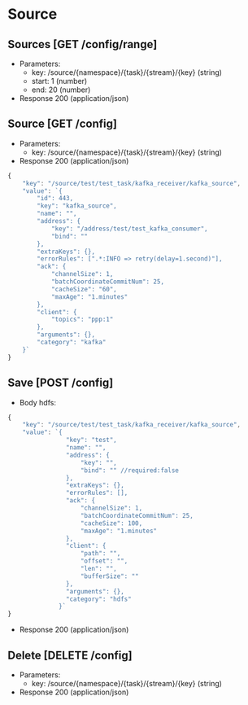 # Source
## Sources [GET /config/range]
+ Parameters:
    - key: /source/{namespace}/{task}/{stream}/{key} (string)
    - start: 1 (number)
    - end: 20 (number)
+ Response 200 (application/json)
    
    
## Source [GET /config]
+ Parameters:
    - key: /source/{namespace}/{task}/{stream}/{key} (string)
+ Response 200 (application/json)
```javascript
{
	"key": "/source/test/test_task/kafka_receiver/kafka_source",
	"value": `{
		"id": 443,
		"key": "kafka_source",
		"name": "",
		"address": {
			"key": "/address/test/test_kafka_consumer",
			"bind": ""
		},
		"extraKeys": {},
		"errorRules": [".*:INFO => retry(delay=1.second)"],
		"ack": {
			"channelSize": 1,
			"batchCoordinateCommitNum": 25,
			"cacheSize": "60",
			"maxAge": "1.minutes"
		},
		"client": {
			"topics": "ppp:1"
		},
		"arguments": {},
		"category": "kafka"
	}`
}
```

## Save [POST /config]
+ Body
hdfs:
```javascript
{
	"key": "/source/test/test_task/kafka_receiver/kafka_source",
	"value": `{
              	"key": "test",
              	"name": "",
              	"address": {
              		"key": "",
              		"bind": "" //required:false
              	},
              	"extraKeys": {},
              	"errorRules": [],
              	"ack": {
              		"channelSize": 1,
              		"batchCoordinateCommitNum": 25,
              		"cacheSize": 100,
              		"maxAge": "1.minutes"
              	},
              	"client": {
              		"path": "",
              		"offset": "",
              		"len": "",
              		"bufferSize": ""
              	},
              	"arguments": {},
              	"category": "hdfs"
              }`
}
```
+ Response 200 (application/json)

## Delete [DELETE /config]
+ Parameters:
    - key: /source/{namespace}/{task}/{stream}/{key} (string)
+ Response 200 (application/json)
